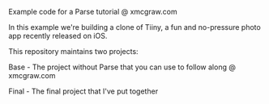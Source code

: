 Example code for a Parse tutorial @ xmcgraw.com

In this example we're building a clone of Tiiny, a fun and no-pressure photo app recently released on iOS.

This repository maintains two projects:

Base - The project without Parse that you can use to follow along @ xmcgraw.com

Final - The final project that I've put together
